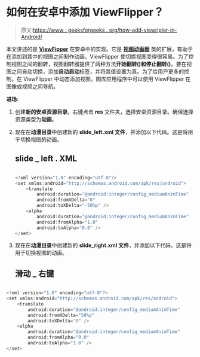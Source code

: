 # 如何在安卓中添加 ViewFlipper？

> 原文:[https://www . geeksforgeeks . org/how-add-viewripler-in-Android/](https://www.geeksforgeeks.org/how-to-add-viewflipper-in-android/)

本文讲述的是 [**ViewFipper**](https://developer.android.com/reference/android/widget/ViewFlipper) 在安卓中的实现。它是 [**视图动画器**](https://developer.android.com/reference/android/widget/ViewAnimator) 类的扩展，有助于在添加到其中的视图之间制作动画。ViewFlipper 使切换视图变得很容易。为了控制视图之间的翻转，视图翻转器提供了两种方法**开始翻转()**和**停止翻转()**。要在视图之间自动切换，添加**自动启动**标签，并将其值设置为真。为了给用户更多的控制，在 ViewFlipper 中动态添加视图。图库应用程序中可以使用 ViewFlipper 在图像或视频之间导航。

**进场:**

1.  创建**新的安卓资源目录**。右键点击 **res** 文件夹，选择安卓资源目录。确保选择资源类型为**动画**。
2.  现在在**动漫目录**中创建新的 **slide_left.xml 文件**，并添加以下代码。这是将用于切换视图的动画。

    ## slide _ left . XML

    ```java

    <?xml version="1.0" encoding="utf-8"?>
    <set xmlns:android="http://schemas.android.com/apk/res/android">
        <translate
            android:duration="@android:integer/config_mediumAnimTime"
            android:fromXDelta="0"
            android:toXDelta="-50%p" />
        <alpha
            android:duration="@android:integer/config_mediumAnimTime"
            android:fromAlpha="1.0"
            android:toAlpha="0.0" />
    </set>     
    ```

3.  现在在**动漫目录**中创建新的 **slide_right.xml 文件**，并添加以下代码。这是将用于切换视图的动画。

    ## 滑动 _ 右键

```java

<?xml version="1.0" encoding="utf-8"?>
<set xmlns:android="http://schemas.android.com/apk/res/android">
    <translate
        android:duration="@android:integer/config_mediumAnimTime"
        android:fromXDelta="50%p"
        android:toXDelta="0" />
    <alpha
        android:duration="@android:integer/config_mediumAnimTime"
        android:fromAlpha="0.0"
        android:toAlpha="1.0" />
</set>
```